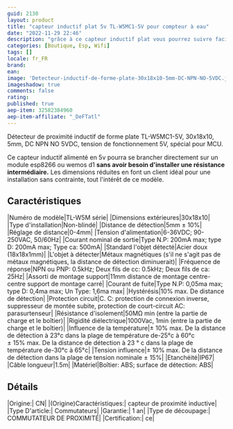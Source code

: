 ```yaml
---
guid: 2130
layout: product  
title: "capteur inductif plat 5v TL-W5MC1-5V pour compteur à eau"
date: "2022-11-29 22:46"
description: "grâce à ce capteur inductif plat vous pourrez suivre facilement vos consommations d'eau sur votre assistant domotique préféré idéal pour les emplacements réduits"
categories: [Boutique, Esp, Wifi]
tags: []
locale: fr_FR
brand:
ean: 
image: 'Detecteur-inductif-de-forme-plate-30x18x10-5mm-DC-NPN-NO-5VDC.jpg'
imageshadow: true
comments: false
rating:  
published: true
aep-item: 32582384960
aep-item-affiliate: "_DeFTatl"
---
```


Détecteur de proximité inductif de forme plate TL-W5MC1-5V, 30x18x10, 5mm, DC NPN NO 5VDC, tension de fonctionnement 5V, spécial pour MCU.


Ce capteur inductif alimenté en 5v pourra se brancher directement sur un module esp8266 ou wemos d1 **sans avoir besoin d'installer une résistance intermédiaire.** Les dimensions réduites en font un client idéal pour une installation sans contrainte, tout l'intérêt de ce modèle.

## Caractéristiques

|Numéro de modèle|TL-W5M série|
|Dimensions extérieures|30x18x10|
|Type d'installation|Non-blindé|
|Distance de détection|5mm ± 10%|
|Réglage de distance|0-4mm|
|Tension d'alimentation|6-36VDC; 90-250VAC, 50/60Hz|
|Courant nominal de sortie|Type N.P: 200mA max; type D: 200mA max; Type ca: 500mA|
|Standard l'objet détecté|Acier doux (18x18x1mm)|
|L'objet à détecter|Métaux magnétiques (s'il ne s'agit pas de métaux magnétiques, la distance de détection diminuerait)|
|Fréquence de réponse|NPN ou PNP: 0.5kHz; Deux fils de cc: 0.5kHz; Deux fils de ca: 25Hz|
|Assorti de montage support|11mm distance de montage centre-centre support de montage carré|
|Courant de fuite|Type N.P: 0,05ma max; type D: 0,4ma max; Un Type: 1,6ma max|
|Hystérésis|10% max. De distance de détection|
|Protection circuit|C. C: protection de connexion inverse, suppresseur de montée subite, protection de court-circuit AC: parasurtenseur|
|Résistance d'isolement|50MΩ min (entre la partie de charge et le boîtier)|
|Rigidité diélectrique|1000Vac, 1min (entre la partie de charge et le boîtier)|
|Influence de la température|± 10% max. De la distance de détection à 23°c dans la plage de température de-25°c à 60°c<br>
± 15% max. De la distance de détection à 23 ° c dans la plage de température de-30°c à 65°c|
|Tension influence|± 10% max. De la distance de détection dans la plage de tension nominale ± 15%|
|Etanchéité|IP67|
|Câble longueur|1.5m|
|Matériel|Boîtier: ABS; surface de détection: ABS|

## Détails

|Origine:| CN|
|(Origine)Caractéristiques:| capteur de proximité inductive|
|Type D'article:| Commutateurs|
|Garantie:| 1 an|
|Type de découpage:| COMMUTATEUR DE PROXIMITÉ|
|Certification:| ce|